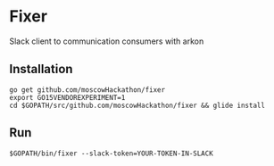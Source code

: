 # Fixer

Slack client to communication consumers with arkon

## Installation 

	go get github.com/moscowHackathon/fixer
	export GO15VENDOREXPERIMENT=1
	cd $GOPATH/src/github.com/moscowHackathon/fixer && glide install

## Run
	$GOPATH/bin/fixer --slack-token=YOUR-TOKEN-IN-SLACK
